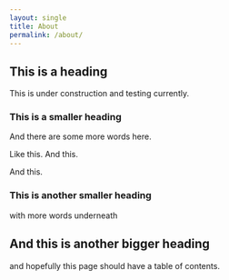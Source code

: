 ```yaml
---
layout: single
title: About
permalink: /about/
---
```


## This is a heading
This is under construction and testing currently.


### This is a smaller heading

And there are some more words here.

Like this. And this.

And this.

### This is another smaller heading

with more words underneath

## And this is another bigger heading

and hopefully this page should have a table of contents.
